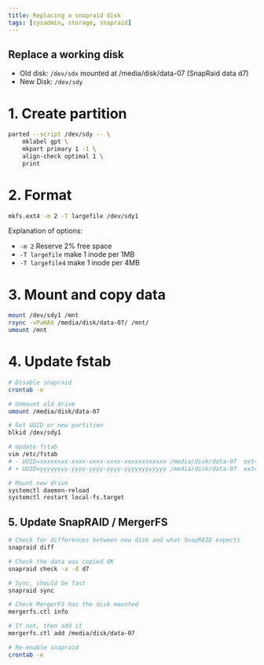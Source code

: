 ```yaml
---
title: Replacing a snapraid disk
tags: [sysadmin, storage, snapraid]
---
```



## Replace a working disk


* Old disk: `/dev/sdx` mounted at /media/disk/data-07 (SnapRaid data d7)
* New Disk: `/dev/sdy`


# 1. Create partition
```sh
parted --script /dev/sdy -- \
    mklabel gpt \
    mkpart primary 1 -1 \
    align-check optimal 1 \
    print
```


# 2. Format
```sh
mkfs.ext4 -m 2 -T largefile /dev/sdy1
```

Explanation of options:

* `-m 2`           Reserve 2% free space
* `-T largefile`   make 1 inode per 1MB
* `-T largefile4`  make 1 inode per 4MB


# 3. Mount and copy data

```sh
mount /dev/sdy1 /mnt
rsync -vPaHAX /media/disk/data-07/ /mnt/
umount /mnt
```


# 4. Update fstab

```sh
# Disable snapraid
crontab -e

# Unmount old drive
umount /media/disk/data-07

# Get UUID or new partition
blkid /dev/sdy1

# Update fstab
vim /etc/fstab
# - UUID=xxxxxxxx-xxxx-xxxx-xxxx-xxxxxxxxxxxx /media/disk/data-07  ext4 defaults,nofail,x-systemd.device-timeout=10s 0 0
# + UUID=yyyyyyyy-yyyy-yyyy-yyyy-yyyyyyyyyyyy /media/disk/data-07  ext4 defaults,nofail,x-systemd.device-timeout=10s 0 0

# Mount new drive
systemctl daemon-reload
systemctl restart local-fs.target

```


## 5. Update SnapRAID / MergerFS

```sh
# Check for differences between new disk and what SnapRAID expects
snapraid diff

# Check the data was copied OK
snapraid check -a -d d7

# Sync, should be fast
snapraid sync

# Check MergerFS has the disk mounted
mergerfs.ctl info

# If not, then add it
mergerfs.ctl add /media/disk/data-07

# Re-enable snapraid
crontab -e

```

